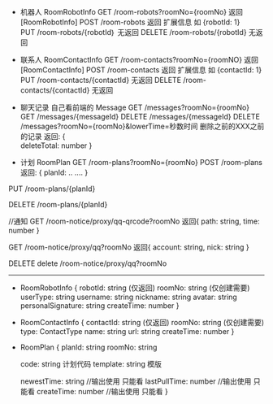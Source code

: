 

- 机器人 RoomRobotInfo
GET    /room-robots?roomNo={roomNo}     返回 [RoomRobotInfo]
POST   /room-robots                     返回 扩展信息 如 {robotId: 1}  
PUT    /room-robots/{robotId｝          无返回
DELETE /room-robots/{robotId}           无返回

- 联系人 RoomContactInfo
GET    /room-contacts?roomNo={roomNO}   返回 [RoomContactInfo]
POST   /room-contacts                   返回 扩展信息 如 {contactId: 1}  
PUT    /room-contacts/{contactId}       无返回
DELETE /room-contacts/{contactId}       无返回

- 聊天记录 自己看前端的 Message
GET    /messages?roomNo={roomNo}
GET    /messages/{messageId}
DELETE /messages/{messageId}
DELETE  /messages?roomNo={roomNo}&lowerTime=秒数时间  删除之前的XXX之前的记录
   返回: {                                      
          deleteTotal: number
   }

    
- 计划 RoomPlan
GET     /room-plans?roomNo={roomNo}
POST    /room-plans
    返回: {
        planId: ..
        ....
    }

PUT    /room-plans/{planId}
    
DELETE  /room-plans/{planId}

//通知
GET /room-notice/proxy/qq-qrcode?roomNo
    返回{
        path: string,
        time: number
    }

GET /room-notice/proxy/qq?roomNo
    返回{
        account: string,
        nick: string
    }

DELETE delete /room-notice/proxy/qq?roomNo
    
 



------------------------------------------------------------------------
- RoomRobotInfo 
{
    robotId: string  (仅返回)
    roomNo:  string  (仅创建需要)
    userType: string 
    username: string
    nickname: string
    avatar: string
    personalSignature: string
    createTime: number 
}

- RoomContactInfo
{
    contactId: string (仅返回)
    roomNo: string    (仅创建需要)
    type: ContactType
    name: string
    url: string
    createTime: number
}

- RoomPlan
{
    planId: string
    roomNo: string
    
    code: string      计划代码
    template: string  模版
    
    newestTime: string    //输出使用 只能看
    lastPullTime: number  //输出使用 只能看
    createTime: number    //输出使用 只能看
}
